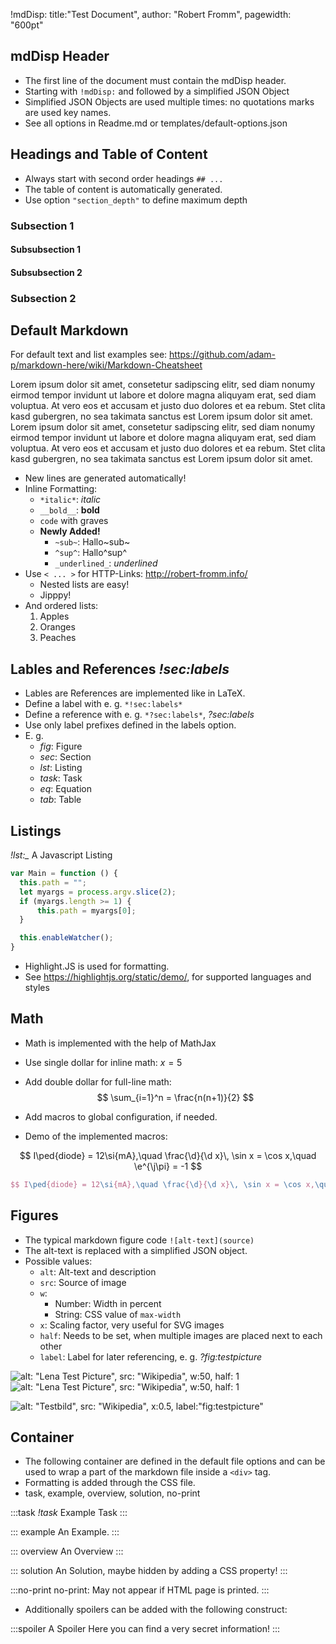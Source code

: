 !mdDisp: title:"Test Document", author: "Robert Fromm", pagewidth: "600pt"

## mdDisp Header
- The first line of the document must contain the mdDisp header.
- Starting with `!mdDisp:` and followed by a simplified JSON Object
- Simplified JSON Objects are used multiple times: no quotations marks are used key names.
- See all options in Readme.md or templates/default-options.json

## Headings and Table of Content
- Always start with second order headings `## ...`
- The table of content is automatically generated.
- Use option `"section_depth"` to define maximum depth

### Subsection 1
#### Subsubsection 1
#### Subsubsection 2
### Subsection 2

## Default Markdown

For default text and list examples see: <https://github.com/adam-p/markdown-here/wiki/Markdown-Cheatsheet>

Lorem ipsum dolor sit amet, consetetur sadipscing elitr, sed diam nonumy eirmod tempor invidunt ut labore et dolore magna aliquyam erat, sed diam voluptua. At vero eos et accusam et justo duo dolores et ea rebum. Stet clita kasd gubergren, no sea takimata sanctus est Lorem ipsum dolor sit amet. Lorem ipsum dolor sit amet, consetetur sadipscing elitr, sed diam nonumy eirmod tempor invidunt ut labore et dolore magna aliquyam erat, sed diam voluptua. At vero eos et accusam et justo duo dolores et ea rebum. Stet clita kasd gubergren, no sea takimata sanctus est Lorem ipsum dolor sit amet.

- New lines are generated
  automatically!
- Inline Formatting:
  - `*italic*`: *italic*
  - `__bold__`: __bold__
  - `code` with graves
  - __Newly Added!__
    - `~sub~`: Hallo~sub~
    - `^sup^`: Hallo^sup^
    - `_underlined_`: _underlined_
- Use `< ... >` for HTTP-Links: <http://robert-fromm.info/>
  - Nested lists are easy!
  - Jipppy!
- And ordered lists:
  1. Apples
  2. Oranges
  3. Peaches

## Lables and References *!sec:labels*

- Lables are References are implemented like in LaTeX.
- Define a label with e. g. `*!sec:labels*`
- Define a reference with e. g. `*?sec:labels*`, *?sec:labels*
- Use only label prefixes defined in the labels option.
- E. g.
  - *fig*: Figure
  - *sec*: Section
  - *lst*: Listing
  - *task*: Task
  - *eq*: Equation
  - *tab*: Table

## Listings

*!lst:_* A Javascript Listing
```js
var Main = function () {
  this.path = "";
  let myargs = process.argv.slice(2);
  if (myargs.length >= 1) {
      this.path = myargs[0];
  }

  this.enableWatcher();
}
```

- Highlight.JS is used for formatting.
- See <https://highlightjs.org/static/demo/>, for supported languages and styles

## Math
- Math is implemented with the help of MathJax
- Use single dollar for inline math: $x = 5$
- Add double dollar for full-line math:
  $$ \sum_{i=1}^n = \frac{n(n+1)}{2} $$

- Add macros to global configuration, if needed.
- Demo of the implemented macros:

$$ I\ped{diode} = 12\si{mA},\quad \frac{\d}{\d x}\, \sin x = \cos x,\quad \e^{\j\pi} = -1 $$

```latex
$$ I\ped{diode} = 12\si{mA},\quad \frac{\d}{\d x}\, \sin x = \cos x,\quad \e^{\j\pi} = -1 $$
```


## Figures
- The typical markdown figure code `![alt-text](source)`
- The alt-text is replaced with a simplified JSON object.
- Possible values:
  - `alt`: Alt-text and description
  - `src`: Source of image
  - `w`:
    - Number: Width in percent
    - String: CSS value of `max-width`
  - `x`: Scaling factor, very useful for SVG images
  - `half`: Needs to be set, when multiple images are placed next to each other
  - `label`: Label for later referencing, e. g. *?fig:testpicture*

![alt: "Lena Test Picture", src: "Wikipedia", w:50, half: 1](https://upload.wikimedia.org/wikipedia/en/7/7d/Lenna_%28test_image%29.png) ![alt: "Lena Test Picture", src: "Wikipedia", w:50, half: 1](https://upload.wikimedia.org/wikipedia/en/7/7d/Lenna_%28test_image%29.png)


![alt: "Testbild", src: "Wikipedia", x:0.5, label:"fig:testpicture"](https://upload.wikimedia.org/wikipedia/commons/1/1c/FuBK_testcard_vectorized.svg)

## Container
- The following container are defined in the default file options and can be used to wrap a part of the markdown file inside a `<div>` tag.
- Formatting is added through the CSS file.
- task, example, overview, solution, no-print

:::task
*!task* Example Task
:::

::: example
An Example.
:::

::: overview
An Overview
:::

::: solution
An Solution, maybe hidden by adding a CSS property!
:::

:::no-print
no-print: May not appear if HTML page is printed.
:::

- Additionally spoilers can be added with the following construct:

:::spoiler A Spoiler
Here you can find a very secret information!
:::